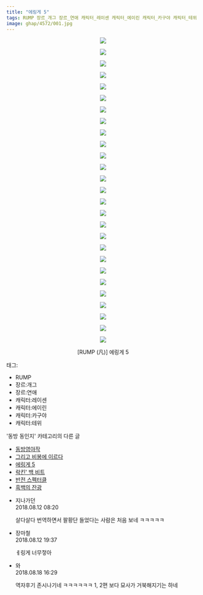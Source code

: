 ```yaml
---
title: "에링게 5"
tags: RUMP 장르_개그 장르_연애 캐릭터_레이센 캐릭터_에이린 캐릭터_카구야 캐릭터_테위 凡 동방_동인지
image: ghap/4572/001.jpg
---
```

<div class="article">
<p style="text-align: center; clear: none; float: none;"><img src="{{ site.nasurl }}/ghap/4572/001.jpg"/></p>
<p style="text-align: center; clear: none; float: none;"><img src="{{ site.nasurl }}/ghap/4572/002.jpg"/></p>
<p style="text-align: center; clear: none; float: none;"><img src="{{ site.nasurl }}/ghap/4572/003.jpg"/></p>
<p style="text-align: center; clear: none; float: none;"><img src="{{ site.nasurl }}/ghap/4572/004.jpg"/></p>
<p style="text-align: center; clear: none; float: none;"><img src="{{ site.nasurl }}/ghap/4572/005.jpg"/></p>
<p style="text-align: center; clear: none; float: none;"><img src="{{ site.nasurl }}/ghap/4572/006.jpg"/></p>
<p style="text-align: center; clear: none; float: none;"><img src="{{ site.nasurl }}/ghap/4572/007.jpg"/></p>
<p style="text-align: center; clear: none; float: none;"><img src="{{ site.nasurl }}/ghap/4572/008.jpg"/></p>
<p style="text-align: center; clear: none; float: none;"><img src="{{ site.nasurl }}/ghap/4572/009.jpg"/></p>
<p style="text-align: center; clear: none; float: none;"><img src="{{ site.nasurl }}/ghap/4572/010.jpg"/></p>
<p style="text-align: center; clear: none; float: none;"><img src="{{ site.nasurl }}/ghap/4572/011.jpg"/></p>
<p style="text-align: center; clear: none; float: none;"><img src="{{ site.nasurl }}/ghap/4572/012.jpg"/></p>
<p style="text-align: center; clear: none; float: none;"><img src="{{ site.nasurl }}/ghap/4572/013.jpg"/></p>
<p style="text-align: center; clear: none; float: none;"><img src="{{ site.nasurl }}/ghap/4572/014.jpg"/></p>
<p style="text-align: center; clear: none; float: none;"><img src="{{ site.nasurl }}/ghap/4572/015.jpg"/></p>
<p style="text-align: center; clear: none; float: none;"><img src="{{ site.nasurl }}/ghap/4572/016.jpg"/></p>
<p style="text-align: center; clear: none; float: none;"><img src="{{ site.nasurl }}/ghap/4572/017.jpg"/></p>
<p style="text-align: center; clear: none; float: none;"><img src="{{ site.nasurl }}/ghap/4572/018.jpg"/></p>
<p style="text-align: center; clear: none; float: none;"><img src="{{ site.nasurl }}/ghap/4572/019.jpg"/></p>
<p style="text-align: center; clear: none; float: none;"><img src="{{ site.nasurl }}/ghap/4572/020.jpg"/></p>
<p style="text-align: center; clear: none; float: none;"><img src="{{ site.nasurl }}/ghap/4572/021.jpg"/></p>
<p style="text-align: center; clear: none; float: none;"><img src="{{ site.nasurl }}/ghap/4572/022.jpg"/></p>
<p style="text-align: center; clear: none; float: none;"><img src="{{ site.nasurl }}/ghap/4572/023.jpg"/></p>
<p style="text-align: center; clear: none; float: none;"><img src="{{ site.nasurl }}/ghap/4572/024.jpg"/></p>
<p style="text-align: center; clear: none; float: none;"><img src="{{ site.nasurl }}/ghap/4572/025.jpg"/></p>
<p style="text-align: center; clear: none; float: none;"><img src="{{ site.nasurl }}/ghap/4572/026.jpg"/></p>
<p style="text-align: center; clear: none; float: none;"><img src="{{ site.nasurl }}/ghap/4572/027.jpg"/></p>
<p style="text-align: center; clear: none; float: none;">[RUMP (凡)] 에링게 5</p>
</div><div class="tagTrail">
<p>태그: </p>
<ul>
<li>RUMP</li>
<li>장르:개그</li>
<li>장르:연애</li>
<li>캐릭터:레이센</li>
<li>캐릭터:에이린</li>
<li>캐릭터:카구야</li>
<li>캐릭터:테위</li>
</ul>
</div><div class="another">
<p>'동방 동인지' 카테고리의 다른 글</p>
<ul>
<li><a href="/2018-08-11-ghap_4576">동방영야작</a></li>
<li><a href="/2018-08-05-ghap_4573">그리고 비봉에 이르다</a></li>
<li><a href="/2018-08-05-ghap_4572">에링게 5</a></li>
<li><a href="/2018-08-05-ghap_4571">락킨' 백 비트</a></li>
<li><a href="/2018-08-05-ghap_4570">반전 스펙터클</a></li>
<li><a href="/2018-08-03-ghap_4568">흑백의 잔광</a></li>
</ul>
</div><div class="cb_module cb_fluid">
<div class="cb_wrt cb_profile">
<div class="comment">
<ul>
<li class="cb_thumb_off" id="comment15306484">
<div class="cb_comment_area">
<div class="cb_info_area">
<div class="cb_section">
<span class="cb_nick_name">지나가던</span>
</div>
<div class="cb_section">
<span class="cb_date">2018.08.12 08:20 </span>
</div>
</div>
<div class="cb_dsc_comment">
<p class="cb_dsc">
											살다살다 번역하면서 팔황단 들었다는 사람은 처음 보네 ㅋㅋㅋㅋㅋ
										</p>
</div>
</div></li>
<li class="cb_thumb_off" id="comment15306830">
<div class="cb_comment_area">
<div class="cb_info_area">
<div class="cb_section">
<span class="cb_nick_name">장마철</span>
</div>
<div class="cb_section">
<span class="cb_date">2018.08.12 19:37 </span>
</div>
</div>
<div class="cb_dsc_comment">
<p class="cb_dsc">
											ㅔ링게 너무젛아
										</p>
</div>
</div></li>
<li class="cb_thumb_off" id="comment15311519">
<div class="cb_comment_area">
<div class="cb_info_area">
<div class="cb_section">
<span class="cb_nick_name">와</span>
</div>
<div class="cb_section">
<span class="cb_date">2018.08.18 16:29 </span>
</div>
</div>
<div class="cb_dsc_comment">
<p class="cb_dsc">
											역자후기 존시나기네 ㅋㅋㅋㅋㅋㅋ 1, 2편 보다 묘사가 거북해지기는 하네
										</p>
</div>
</div></li>
</ul>
</div>
</div><!-- commentList close -->
</div>